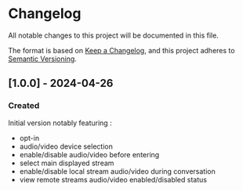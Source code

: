# Changelog

All notable changes to this project will be documented in this file.

The format is based on [Keep a Changelog](https://keepachangelog.com/en/1.0.0/),
and this project adheres to [Semantic Versioning](https://semver.org/spec/v2.0.0.html).

## [1.0.0] - 2024-04-26

### Created

Initial version notably featuring :

- opt-in
- audio/video device selection
- enable/disable audio/video before entering
- select main displayed stream
- enable/disable local stream audio/video during conversation
- view remote streams audio/video enabled/disabled status 